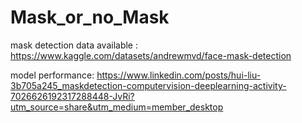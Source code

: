 # Mask_or_no_Mask
mask detection
data available : https://www.kaggle.com/datasets/andrewmvd/face-mask-detection

model performance: https://www.linkedin.com/posts/hui-liu-3b705a245_maskdetection-computervision-deeplearning-activity-7026626192317288448-JvRi?utm_source=share&utm_medium=member_desktop
